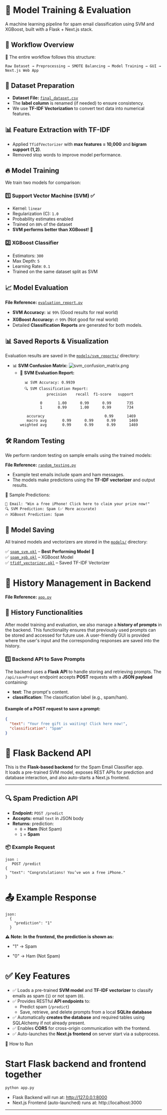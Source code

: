 # 🚀 Model Training & Evaluation

A machine learning pipeline for spam email classification using SVM and XGBoost, built with a Flask + Next.js stack.

## 🔄 Workflow Overview

📌 The entire workflow follows this structure:

```plaintext
Raw Dataset → Preprocessing → SMOTE Balancing → Model Training → GUI → Next.js Web App
```

## 📂 Dataset Preparation

- **Dataset File:** [`final_dataset.csv`](dataset/final_dataset.csv)
- The **label column** is renamed (if needed) to ensure consistency.
- We use **TF-IDF Vectorization** to convert text data into numerical features.

## 📊 Feature Extraction with TF-IDF

- Applied `TfidfVectorizer` with **max features = 10,000** and **bigram support (1,2)**.
- Removed stop words to improve model performance.

## 🔥 Model Training

We train two models for comparison:

### 1️⃣ Support Vector Machine (SVM) ✅

- Kernel: `linear`
- Regularization (C): `1.0`
- Probability estimates enabled
- Trained on `80%` of the dataset
- **SVM performs better than XGBoost!** 🎯

### 2️⃣ XGBoost Classifier 

- Estimators: `300`
- Max Depth: `5`
- Learning Rate: `0.1`
- Trained on the same dataset split as SVM

## 📈 Model Evaluation

**File Reference:** [`evaluation_report.py`](evaluation_report.py) 
- **SVM Accuracy:** 📊 `99%` (Good results for real world)
- **XGBoost Accuracy:** 🔥 `99%` (Not good for real world)
- Detailed **Classification Reports** are generated for both models.

## 📊 Saved Reports & Visualization


Evaluation results are saved in the [`models/svm_reports/`](models/svm_reports/) directory:

- 📊 **SVM Confusion Matrix:** ![svm_confusion_matrix.png](../models-%26-reports/svm_reports/svm_confusion_matrix.png)
  - 📜 **SVM Evaluation Report:**
    ```plaintext
      📊 SVM Accuracy: 0.9939
      🔍 SVM Classification Report:
                precision    recall  f1-score   support

             0       1.00      0.99      0.99       735
             1       0.99      1.00      0.99       734

       accuracy                           0.99      1469
       macro avg       0.99      0.99      0.99      1469
    weighted avg       0.99      0.99      0.99      1469
      ```


## 🛠️ Random Testing

We perform random testing on sample emails using the trained models:

**File Reference:** [`random_testing.py`](random_testing.py)

- Example test emails include spam and ham messages.
- The models make predictions using the **TF-IDF vectorizer** and output results.

📝 Sample Predictions:
```plaintext
📧 Email: "Win a free iPhone! Click here to claim your prize now!"
🔍 SVM Prediction: Spam (✅ More accurate)
🔥 XGBoost Prediction: Spam
```

## 💾 Model Saving

All trained models and vectorizers are stored in the [`models/`](models/) directory:

✅ [`spam_svm.pkl`](models/spam_svm.pkl) – **Best Performing Model** 🎯  
✅ [`spam_xgb.pkl`](models/spam_xgb.pkl) – XGBoost Model  
✅ [`tfidf_vectorizer.pkl`](models/tfidf_vectorizer.pkl) – Saved TF-IDF Vectorizer  

# 📝 History Management in Backend
**File Reference:** [`app.py`](app.py)
## 🚀 History Functionalities

After model training and evaluation, we also manage a **history of prompts** in the backend. This functionality ensures that previously used prompts can be stored and accessed for future use. A user-friendly GUI is provided where the user's input and the corresponding responses are saved into the history.

### 1️⃣ Backend API to Save Prompts

The backend uses a **Flask API** to handle storing and retrieving prompts. The `/api/savePrompt` endpoint accepts **POST** requests with a **JSON payload** containing:

- **text**: The prompt's content.
- **classification**: The classification label (e.g., spam/ham).

#### Example of a POST request to save a prompt:

```json
{
  "text": "Your free gift is waiting! Click here now!",
  "classification": "Spam"
}
```



# 🚀 Flask Backend API

This is the **Flask-based backend** for the Spam Email Classifier app.  
It loads a pre-trained SVM model, exposes REST APIs for prediction and database interaction, and also auto-starts a Next.js frontend.

---

## 🔍 Spam Prediction API

- **Endpoint:** `POST /predict`  
- **Accepts:** email `text` in JSON body  
- **Returns:** prediction:
  - `0` = **Ham** (Not Spam)
  - `1` = **Spam**

### 📦 Example Request
```
json :
   POST /predict
{
  "text": "Congratulations! You’ve won a free iPhone."
}
```

# 📤 Example Response
```
json: 
  {
    "prediction": "1"
  }
```
**⚠️ Note: In the frontend, the prediction is shown as:**

- "1" → Spam

- "0" → Ham (Not Spam)

# ✅ Key Features
- ✅ Loads a pre-trained **SVM model** and **TF-IDF vectorizer** to classify emails as spam (`1`) or not spam (`0`).
- ✅ Provides RESTful **API endpoints** to:
  - Predict spam (`/predict`)
  - Save, retrieve, and delete prompts from a local **SQLite database**
- ✅ Automatically **creates the database** and required tables using SQLAlchemy if not already present.
- ✅ Enables **CORS** for cross-origin communication with the frontend.
- ✅ Auto-launches the **Next.js frontend** on server start via a subprocess.

🔧 How to Run

# Start Flask backend and frontend together
```bash
python app.py
```

- Flask Backend will run at: http://127.0.0.1:8000
- Next.js Frontend (auto-launched) runs at: http://localhost:3000

---
